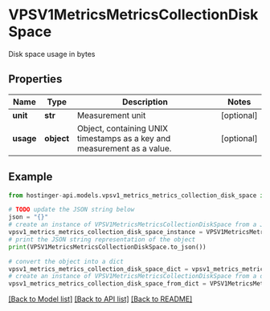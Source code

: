 # VPSV1MetricsMetricsCollectionDiskSpace

Disk space usage in bytes

## Properties

Name | Type | Description | Notes
------------ | ------------- | ------------- | -------------
**unit** | **str** | Measurement unit | [optional] 
**usage** | **object** | Object, containing UNIX timestamps as a key and measurement as a value. | [optional] 

## Example

```python
from hostinger-api.models.vpsv1_metrics_metrics_collection_disk_space import VPSV1MetricsMetricsCollectionDiskSpace

# TODO update the JSON string below
json = "{}"
# create an instance of VPSV1MetricsMetricsCollectionDiskSpace from a JSON string
vpsv1_metrics_metrics_collection_disk_space_instance = VPSV1MetricsMetricsCollectionDiskSpace.from_json(json)
# print the JSON string representation of the object
print(VPSV1MetricsMetricsCollectionDiskSpace.to_json())

# convert the object into a dict
vpsv1_metrics_metrics_collection_disk_space_dict = vpsv1_metrics_metrics_collection_disk_space_instance.to_dict()
# create an instance of VPSV1MetricsMetricsCollectionDiskSpace from a dict
vpsv1_metrics_metrics_collection_disk_space_from_dict = VPSV1MetricsMetricsCollectionDiskSpace.from_dict(vpsv1_metrics_metrics_collection_disk_space_dict)
```
[[Back to Model list]](../README.md#documentation-for-models) [[Back to API list]](../README.md#documentation-for-api-endpoints) [[Back to README]](../README.md)


